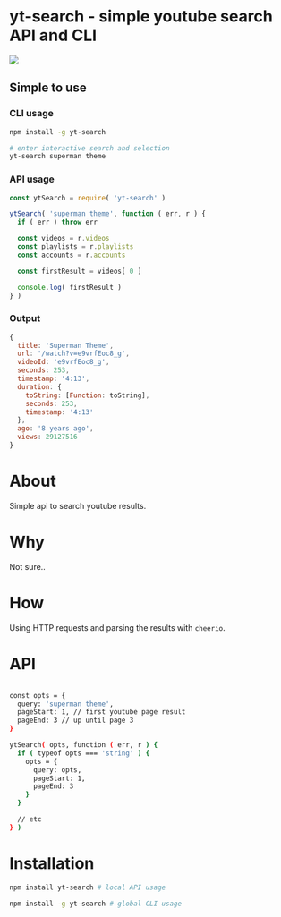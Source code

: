 #  yt-search - simple youtube search API and CLI

![](https://thumbs.gfycat.com/ContentShockingCuttlefish-size_restricted.gif)

## Simple to use

### CLI usage
```bash
npm install -g yt-search

# enter interactive search and selection
yt-search superman theme
```

### API usage
```js
const ytSearch = require( 'yt-search' )

ytSearch( 'superman theme', function ( err, r ) {
  if ( err ) throw err

  const videos = r.videos
  const playlists = r.playlists
  const accounts = r.accounts

  const firstResult = videos[ 0 ]

  console.log( firstResult )
} )
```

### Output
```js
{
  title: 'Superman Theme',
  url: '/watch?v=e9vrfEoc8_g',
  videoId: 'e9vrfEoc8_g',
  seconds: 253,
  timestamp: '4:13',
  duration: {
    toString: [Function: toString],
    seconds: 253,
    timestamp: '4:13'
  },
  ago: '8 years ago',
  views: 29127516
}
```

# About
Simple api to search youtube results.

# Why
Not sure..

# How
Using HTTP requests and parsing the results with `cheerio`.

# API
```bash

const opts = {
  query: 'superman theme',
  pageStart: 1, // first youtube page result
  pageEnd: 3 // up until page 3
}

ytSearch( opts, function ( err, r ) {
  if ( typeof opts === 'string' ) {
    opts = {
      query: opts,
      pageStart: 1,
      pageEnd: 3
    }
  }

  // etc
} )
```

# Installation
```bash
npm install yt-search # local API usage
```

```bash
npm install -g yt-search # global CLI usage
```

